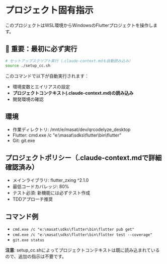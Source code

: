 # プロジェクト固有指示

このプロジェクトはWSL環境からWindowsのFlutterプロジェクトを操作します。

## 🚨 重要：最初に必ず実行

```bash
# セットアップスクリプト実行（.claude-context.mdも自動読み込み）
source ./setup_cc.sh
```

このコマンドで以下が自動実行されます：
- 環境変数とエイリアスの設定
- **プロジェクトコンテキスト(.claude-context.md)の読み込み**
- 開発環境の確認

## 環境
- 作業ディレクトリ: /mnt/e/masat/dev/qrcodelyze_desktop
- Flutter: cmd.exe /c "e:\masat\sdks\flutter\bin\flutter"
- Git: git.exe

## プロジェクトポリシー（.claude-context.mdで詳細確認済み）
- メインライブラリ: flutter_zxing ^2.1.0
- 最低コードカバレッジ: 80%
- テスト必須: 新機能には必ずテスト作成
- TDDアプローチ推奨

## コマンド例
- `cmd.exe /c "e:\masat\sdks\flutter\bin\flutter pub get"`
- `cmd.exe /c "e:\masat\sdks\flutter\bin\flutter test --coverage"`
- `git.exe status`

**注意**: setup_cc.shによってプロジェクトコンテキストは既に読み込まれているので、追加の指示は不要です。
